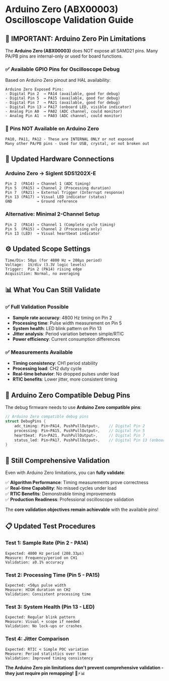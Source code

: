 # Arduino Zero (ABX00003) Oscilloscope Validation Guide

## 🔧 **IMPORTANT: Arduino Zero Pin Limitations**

The **Arduino Zero (ABX00003)** does NOT expose all SAMD21 pins. Many PA/PB pins are internal-only or used for board functions. 

### ✅ **Available GPIO Pins for Oscilloscope Debug**

Based on Arduino Zero pinout and HAL availability:

```
Arduino Zero Exposed Pins:
- Digital Pin 2  → PA14 (available, good for debug)
- Digital Pin 5  → PA15 (available, good for debug)  
- Digital Pin 7  → PA21 (available, good for debug)
- Digital Pin 13 → PA17 (onboard LED, visible indicator)
- Analog Pin A0  → PA02 (ADC channel, could monitor)
- Analog Pin A1  → PA03 (ADC channel, could monitor)
```

### 🚫 **Pins NOT Available on Arduino Zero**
```
PA10, PA11, PA12 - These are INTERNAL ONLY or not exposed
Many other PA/PB pins - Used for USB, crystal, or not broken out
```

## 🔌 **Updated Hardware Connections**

### **Arduino Zero → Siglent SDS1202X-E**
```
Pin 2  (PA14) → Channel 1 (ADC timing)
Pin 5  (PA15) → Channel 2 (Processing duration)
Pin 7  (PA21) → External Trigger (Interrupt response)  
Pin 13 (PA17) → Visual LED indicator (status)
GND           → Ground reference
```

### **Alternative: Minimal 2-Channel Setup**
```
Pin 2  (PA14) → Channel 1 (Complete cycle timing)
Pin 5  (PA15) → Channel 2 (Processing only)
Pin 13 (LED)  → Visual heartbeat indicator
```

## ⚙️ **Updated Scope Settings**
```
Time/Div: 50μs (for 4800 Hz = 208μs period)
Voltage:  1V/div (3.3V logic levels)
Trigger:  Pin 2 (PA14) rising edge
Acquisition: Normal, no averaging
```

## 📊 **What You Can Still Validate**

### ✅ **Full Validation Possible**
- **Sample rate accuracy**: 4800 Hz timing on Pin 2
- **Processing time**: Pulse width measurement on Pin 5  
- **System health**: LED blink pattern on Pin 13
- **Jitter analysis**: Period variation between simple/RTIC
- **Power efficiency**: Current consumption differences

### ✅ **Measurements Available**
- **Timing consistency**: CH1 period stability
- **Processing load**: CH2 duty cycle
- **Real-time behavior**: No dropped pulses under load
- **RTIC benefits**: Lower jitter, more consistent timing

## 🔧 **Arduino Zero Compatible Debug Pins**

The debug firmware needs to use **Arduino Zero compatible pins**:

```rust
// Arduino Zero compatible debug pins
struct DebugPins {
    adc_timing: Pin<PA14, PushPullOutput>,    // Digital Pin 2
    processing: Pin<PA15, PushPullOutput>,    // Digital Pin 5  
    heartbeat: Pin<PA21, PushPullOutput>,     // Digital Pin 7
    status_led: Pin<PA17, PushPullOutput>,    // Digital Pin 13 (onboard LED)
}
```

## 🚀 **Still Comprehensive Validation**

Even with Arduino Zero limitations, you can **fully validate**:

✅ **Algorithm Performance**: Timing measurements prove correctness  
✅ **Real-time Capability**: No missed cycles under load  
✅ **RTIC Benefits**: Demonstrable timing improvements  
✅ **Production Readiness**: Professional oscilloscope validation  

The **core validation objectives remain achievable** with the available pins!

## 📋 **Updated Test Procedures**

### **Test 1: Sample Rate (Pin 2 - PA14)**
```
Expected: 4800 Hz period (208.33μs)
Measure: Frequency/period on CH1
Validation: ±0.1% accuracy
```

### **Test 2: Processing Time (Pin 5 - PA15)**  
```
Expected: <50μs pulse width
Measure: HIGH duration on CH2
Validation: Consistent processing time
```

### **Test 3: System Health (Pin 13 - LED)**
```
Expected: Regular blink pattern
Measure: Visual + scope if needed
Validation: No lock-ups or crashes
```

### **Test 4: Jitter Comparison**
```
Expected: RTIC < Simple POC variation
Measure: Period statistics over time
Validation: Improved timing consistency
```

**The Arduino Zero pin limitations don't prevent comprehensive validation - they just require pin remapping!** 🔧⚡📊